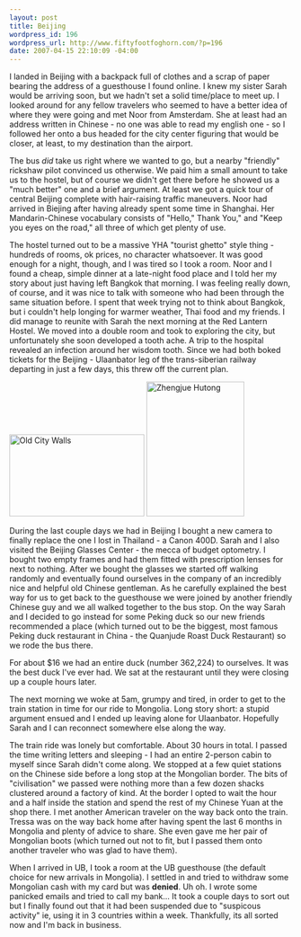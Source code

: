 ```yaml
--- 
layout: post
title: Beijing
wordpress_id: 196
wordpress_url: http://www.fiftyfootfoghorn.com/?p=196
date: 2007-04-15 22:10:09 -04:00
---
```

I landed in Beijing with a backpack full of clothes and a scrap of paper bearing the address of a guesthouse I found online. I knew my sister Sarah would be arriving soon, but we hadn't set a solid time/place to meet up. I looked around for any fellow travelers who seemed to have a better idea of where they were going and met Noor from Amsterdam. She at least had an address written in Chinese - no one was able to read my english one - so I followed her onto a bus headed for the city center figuring that would be closer, at least, to my destination than the airport.

The bus <i>did</i> take us right where we wanted to go, but a nearby "friendly" rickshaw pilot convinced us otherwise. We paid him a small amount to take us to the hostel, but of course we didn't get there before he showed us a "much better" one and a brief argument. At least we got a quick tour of central Beijing complete with hair-raising traffic maneuvers. Noor had arrived in Biejing after having already spent some time in Shanghai. Her Mandarin-Chinese vocabulary consists of "Hello," Thank You," and "Keep you eyes on the road," all three of which get plenty of use.

The hostel turned out to be a massive YHA "tourist ghetto" style thing - hundreds of rooms, ok prices, no character whatsoever. It was good enough for a night, though, and I was tired so I took a room. Noor and I found a cheap, simple dinner at a late-night food place and I told her my story about just having left Bangkok that morning. I was feeling really down, of course, and it was nice to talk with someone who had been through the same situation before. I spent that week trying not to think about Bangkok, but i couldn't help longing for warmer weather, Thai food and my friends. I did manage to reunite with Sarah the next morning at the Red Lantern Hostel. We moved into a double room and took to exploring the city, but unfortunately she soon developed a tooth ache. A trip to the hospital revealed an infection around her wisdom tooth. Since we had both boked tickets for the Beijing - Ulaanbator leg of the trans-siberian railway departing in just a few days, this threw off the current plan.

<a href="http://flickr.com/photos/fiftyfeet/462565032"><img src="http://farm1.static.flickr.com/202/462565032_c0b8f8ebb0_m.jpg" width="240" height="146" alt="Old City Walls" border="0" /></a> <a href="http://flickr.com/photos/fiftyfeet/462532128"><img src="http://farm1.static.flickr.com/252/462532128_427e975a3c_m.jpg" width="174" height="240" alt="Zhengjue Hutong" border="0" /></a> 

During the last couple days we had in Beijing I bought a new camera to finally replace the one I lost in Thailand - a Canon 400D. Sarah and I also visited the Beijing Glasses Center - the mecca of budget optometry. I bought two empty frames and had them fitted with prescription lenses for next to nothing. After we bought the glasses we started off walking randomly and eventually found ourselves in the company of an incredibly nice and helpful old Chinese gentleman. As he carefully explained the best way for us to get back to the guesthouse we were joined by another friendly Chinese guy and we all walked together to the bus stop. On the way Sarah and I decided to go instead for some Peking duck so our new friends recommended a place (which turned out to be the biggest, most famous Peking duck restaurant in China - the Quanjude Roast Duck Restaurant) so we rode the bus there.

For about $16 we had an entire duck (number 362,224) to ourselves. It was the best duck I've ever had. We sat at the restaurant until they were closing up a couple hours later.

The next morning we woke at 5am, grumpy and tired, in order to get to the train station in time for our ride to Mongolia. Long story short: a stupid argument ensued and I ended up leaving alone for Ulaanbator. Hopefully Sarah and I can reconnect somewhere else along the way.

The train ride was lonely but comfortable. About 30 hours in total. I passed the time writing letters and sleeping - I had an entire 2-person cabin to myself since Sarah didn't come along. We stopped at a few quiet stations on the Chinese side before a long stop at the Mongolian border. The bits of "civilisation" we passed were nothing more than a few dozen shacks clustered around a factory of kind. At the border I opted to wait the hour and a half inside the station and spend the rest of my Chinese Yuan at the shop there. I met another American traveler on the way back onto the train. Tressa was on the way back home after having spent the last 6 months in Mongolia and plenty of advice to share. She even gave me her pair of Mongolian boots (which turned out not to fit, but I passed them onto another traveler who was glad to have them).

When I arrived in UB, I took a room at the UB guesthouse (the default choice for new arrivals in Mongolia). I settled in and tried to withdraw some Mongolian cash with my card but was <b>denied</b>. Uh oh. I wrote some panicked emails and tried to call my bank... It took a couple days to sort out but I finally found out that it had been suspended due to "suspicous activity" ie, using it in 3 countries within a week. Thankfully, its all sorted now and I'm back in business.
